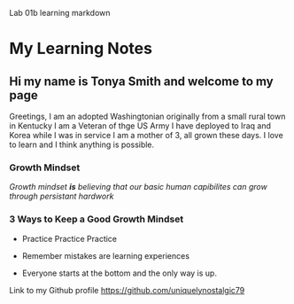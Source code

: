 Lab 01b learning markdown


# My Learning Notes
  
  
## Hi my name is **Tonya Smith** and welcome to my page ##

Greetings, I am an adopted Washingtonian originally from a small rural town in Kentucky
I am a Veteran of thge US Army I have deployed to Iraq and Korea while I was in service
I am a mother of 3, all grown these days. I love to learn and I think anything is possible.
  
  




### Growth Mindset






*Growth mindset **is** believing that our basic human capibilites can grow through persistant hardwork*



### 3 Ways to Keep a Good Growth Mindset

   - Practice Practice Practice 
 
   - Remember mistakes are learning experiences
 
   - Everyone starts at the bottom and the only way is up.
 
 Link to my Github profile  <https://github.com/uniquelynostalgic79>

